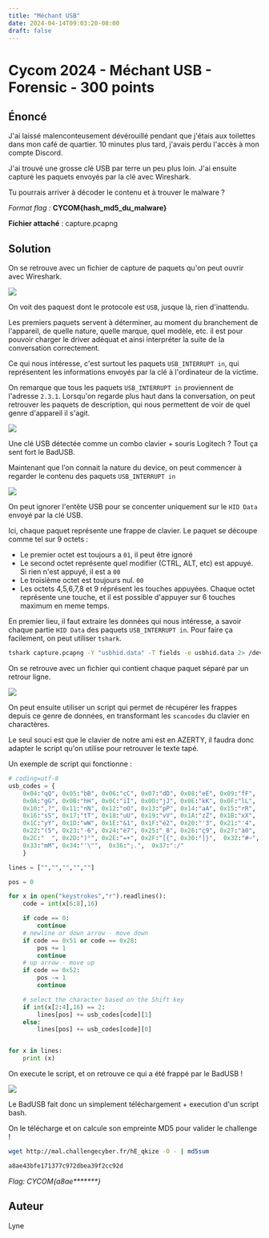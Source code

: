 ```yaml
---
title: "Méchant USB"
date: 2024-04-14T09:03:20-08:00
draft: false
---
```


# Cycom 2024 - Méchant USB - Forensic - 300 points

## Énoncé
J'ai laissé malenconteusement dévérouillé pendant que j'étais aux toilettes dans mon café de quartier. 10 minutes plus tard, j'avais perdu l'accès à mon compte Discord.

J'ai trouvé une grosse clé USB par terre un peu plus loin. J'ai ensuite capturé les paquets envoyés par la clé avec Wireshark.

Tu pourrais arriver à décoder le contenu et à trouver le malware ?

*Format flag :* **CYCOM{hash_md5_du_malware}**

**Fichier attaché** : capture.pcapng
## Solution
On se retrouve avec un fichier de capture de paquets qu'on peut ouvrir avec Wireshark.

![](/images/2024/010/01.png)

On voit des paquest dont le protocole est `USB`, jusque là, rien d'inattendu.

Les premiers paquets servent à déterminer, au moment du branchement de l'appareil, de quelle nature, quelle marque, quel modèle, etc. il est pour pouvoir charger le driver adéquat et ainsi interpréter la suite de la conversation correctement.

Ce qui nous intéresse, c'est surtout les paquets `USB_INTERRUPT in`, qui représentent les informations envoyés par la clé à l'ordinateur de la victime.

On remarque que tous les paquets `USB_INTERRUPT in` proviennent de l'adresse `2.3.1`. Lorsqu'on regarde plus haut dans la conversation, on peut retrouver les paquets de description, qui nous permettent de voir de quel genre d'appareil il s'agit.

![](/images/2024/010/02.png)

Une clé USB détectée comme un combo clavier + souris Logitech ? Tout ça sent fort le BadUSB.

Maintenant que l'on connait la nature du device, on peut commencer à regarder le contenu des paquets `USB_INTERRUPT in`

![](/images/2024/010/03.png)

On peut ignorer l'entête USB pour se concenter uniquement sur le `HID Data` envoyé par la clé USB.

Ici, chaque paquet représente une frappe de clavier. Le paquet se découpe comme tel sur 9 octets :
- Le premier octet est toujours a `01`, il peut être ignoré
- Le second octet représente quel modifier (CTRL, ALT, etc) est appuyé. Si rien n'est appuyé, il est a `00`
- Le troisième octet est toujours nul. `00`
- Les octets 4,5,6,7,8 et 9 réprésent les touches appuyées. Chaque octet représente une touche, et il est possible d'appuyer sur 6 touches maximum en meme temps.

En premier lieu, il faut extraire les données qui nous intéresse, a savoir chaque partie `HID Data` des paquets `USB_INTERRUPT in`. Pour faire ça facilement, on peut utiliser `tshark`.

```bash
tshark capture.pcapng -Y "usbhid.data" -T fields -e usbhid.data 2> /dev/null > keystrokes
```

On se retrouve avec un fichier qui contient chaque paquet séparé par un retrour ligne.

![](/images/2024/010/04.png)

On peut ensuite utiliser un script qui permet de récupérer les frappes depuis ce genre de données, en transformant les `scancodes` du clavier en charactères.

Le seul souci est que le clavier de notre ami est en AZERTY, il faudra donc adapter le script qu'on utilise pour retrouver le texte tapé.

Un exemple de script qui fonctionne : 

```python
# coding=utf-8
usb_codes = {
    0x04:"qQ", 0x05:"bB", 0x06:"cC", 0x07:"dD", 0x08:"eE", 0x09:"fF",
    0x0A:"gG", 0x0B:"hH", 0x0C:"iI", 0x0D:"jJ", 0x0E:"kK", 0x0F:"lL",
    0x10:",?", 0x11:"nN", 0x12:"oO", 0x13:"pP", 0x14:"aA", 0x15:"rR",
    0x16:"sS", 0x17:"tT", 0x18:"uU", 0x19:"vV", 0x1A:"zZ", 0x1B:"xX",
    0x1C:"yY", 0x1D:"wW", 0x1E:"&1", 0x1F:"é2", 0x20:"'3", 0x21:"'4",
    0x22:"(5", 0x23:"-6", 0x24:"è7", 0x25:"_8", 0x26:"ç9", 0x27:"à0",
    0x2C:"  ", 0x2D:")°", 0x2E:"=+", 0x2F:"[{", 0x30:"]}",  0x32:"#~",
    0x33:"mM", 0x34:"'\"",  0x36:";.",  0x37:":/"
    }

lines = ["","","","",""]

pos = 0

for x in open("keystrokes","r").readlines():
    code = int(x[6:8],16)

    if code == 0:
        continue
    # newline or down arrow - move down
    if code == 0x51 or code == 0x28:
        pos += 1
        continue
    # up arrow - move up
    if code == 0x52:
        pos -= 1
        continue

    # select the character based on the Shift key
    if int(x[2:4],16) == 2:
        lines[pos] += usb_codes[code][1]
    else:
        lines[pos] += usb_codes[code][0]


for x in lines:
    print (x)

```

On execute le script, et on retrouve ce qui a été frappé par le BadUSB !

![](/images/2024/010/05.png)

Le BadUSB fait donc un simplement téléchargement + execution d'un script bash.

On le télécharge et on calcule son empreinte MD5 pour valider le challenge !

```bash
wget http://mal.challengecyber.fr/hE_qkize -O - | md5sum

a8ae43bfe171377c972dbea39f2cc92d
```

*Flag: CYCOM{a8ae\*\*\*\*\*\*\*}*

## Auteur

Lyne